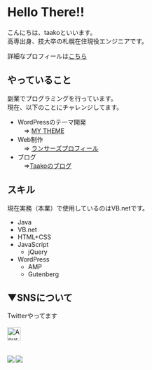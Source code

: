# Hello There!!
こんにちは、taakoといいます。<br>
高専出身、技大卒の札幌在住現役エンジニアです。<br>

詳細なプロフィールは[こちら](https://taako-biz.com/profile/)

## やっていること
副業でプログラミングを行っています。<br>
現在、以下のことにチャレンジしてます。
- WordPressのテーマ開発<br>
　⇒ [MY THEME](https://github.com/taako-502/mytheme)
- Web制作<br>
　⇒ [ランサーズプロフィール](https://www.lancers.jp/profile/taako502?ref=header_menu)
- ブログ<br>
　⇒[Taakoのブログ](https://taako-biz.com/)

## スキル
現在実務（本業）で使用しているのはVB.netです。<br>
- Java
- VB.net
- HTML+CSS
- JavaScript
  - jQuery
- WordPress
  - AMP
  - Gutenberg

## ▼SNSについて
Twitterやってます<br><br>
<a href="https://twitter.com/taakobiz">
  <img align="left" alt="Anurag Hazra | Twitter" width="30px" src="https://raw.githubusercontent.com/anuraghazra/anuraghazra/master/assets/twitter.svg" />
</a><br><br><br>

<a href="https://github.com/anuraghazra/github-readme-stats">
  <img align="left" src="https://github-readme-stats.vercel.app/api?username=taako-502&count_private=true&show_icons=true" />
</a>
<a href="https://github.com/anuraghazra/github-readme-stats">
  <img align="left" src="https://github-readme-stats.vercel.app/api/top-langs/?username=taako-502" />
</a>
